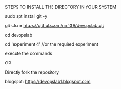 STEPS TO INSTALL THE DIRECTORY IN YOUR SYSTEM

sudo apt install git -y


git clone https://github.com/nm139/devopslab.git


cd devopslab

cd 'experiment 4' //or the required experiment

execute the commands

 OR

Directly fork the repository



blogspot: https://devopslab1.blogspot.com
